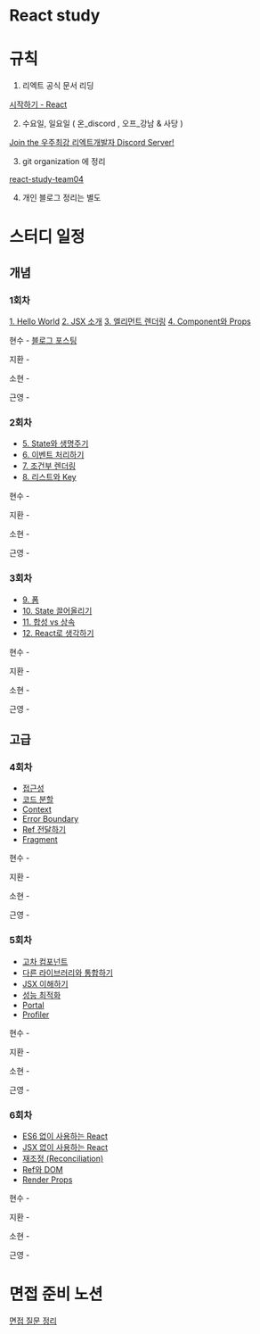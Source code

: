 # React study

# 규칙

1) 리엑트 공식 문서 리딩

[시작하기 - React](https://ko.reactjs.org/docs/getting-started.html)

2) 수요일, 일요일 ( 온_discord , 오프_강남 & 사당 )

[Join the 우주최강 리엑트개발자 Discord Server!](https://discord.gg/dRQU8Kwr)

3) git organization 에 정리

[react-study-team04](https://github.com/react-study-team04)

4) 개인 블로그 정리는 별도

# 스터디 일정

## 개념

### 1회차

[1. Hello World](https://ko.reactjs.org/docs/hello-world.html)
[2. JSX 소개](https://ko.reactjs.org/docs/introducing-jsx.html)
[3. 엘리먼트 렌더링](https://ko.reactjs.org/docs/rendering-elements.html)
[4. Component와 Props](https://www.notion.so/21e245bc0abb4c69bff4b5dec3218758)

현수 - [블로그 포스팅](https://fe-hyunsu.github.io/react-study-01)

지환 - 

소현 - 

근영 -

### 2회차

- [5. State와 생명주기](https://ko.reactjs.org/docs/state-and-lifecycle.html)
- [6. 이벤트 처리하기](https://ko.reactjs.org/docs/handling-events.html)
- [7. 조건부 렌더링](https://ko.reactjs.org/docs/conditional-rendering.html)
- [8. 리스트와 Key](https://ko.reactjs.org/docs/lists-and-keys.html)

현수 -

지환 - 

소현 - 

근영 -

### 3회차

- [9. 폼](https://ko.reactjs.org/docs/forms.html)
- [10. State 끌어올리기](https://ko.reactjs.org/docs/lifting-state-up.html)
- [11. 합성 vs 상속](https://ko.reactjs.org/docs/composition-vs-inheritance.html)
- [12. React로 생각하기](https://ko.reactjs.org/docs/thinking-in-react.html)

현수 -

지환 - 

소현 - 

근영 -

## 고급

### 4회차

- [접근성](https://ko.reactjs.org/docs/accessibility.html)
- [코드 분할](https://ko.reactjs.org/docs/code-splitting.html)
- [Context](https://ko.reactjs.org/docs/context.html)
- [Error Boundary](https://www.notion.so/21e245bc0abb4c69bff4b5dec3218758)
- [Ref 전달하기](https://ko.reactjs.org/docs/forwarding-refs.html)
- [Fragment](https://ko.reactjs.org/docs/fragments.html)

현수 -

지환 - 

소현 - 

근영 -

### 5회차

- [고차 컴포넌트](https://ko.reactjs.org/docs/higher-order-components.html)
- [다른 라이브러리와 통합하기](https://ko.reactjs.org/docs/integrating-with-other-libraries.html)
- [JSX 이해하기](https://ko.reactjs.org/docs/jsx-in-depth.html)
- [성능 최적화](https://ko.reactjs.org/docs/optimizing-performance.html)
- [Portal](https://ko.reactjs.org/docs/portals.html)
- [Profiler](https://ko.reactjs.org/docs/profiler.html)

현수 -

지환 - 

소현 - 

근영 -

### 6회차

- [ES6 없이 사용하는 React](https://ko.reactjs.org/docs/react-without-es6.html)
- [JSX 없이 사용하는 React](https://ko.reactjs.org/docs/react-without-jsx.html)
- [재조정 (Reconciliation)](https://ko.reactjs.org/docs/reconciliation.html)
- [Ref와 DOM](https://ko.reactjs.org/docs/refs-and-the-dom.html)
- [Render Props](https://ko.reactjs.org/docs/render-props.html)

현수 -

지환 - 

소현 - 

근영 -

# 면접 준비 노션

[면접 질문 정리](https://www.notion.so/c90d57a0243f453cb27d02aa3c58a798)

